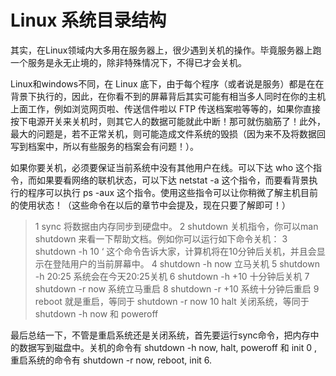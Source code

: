 # Linux 系统目录结构

其实，在Linux领域内大多用在服务器上，很少遇到关机的操作。毕竟服务器上跑一个服务是永无止境的，除非特殊情况下，不得已才会关机。

Linux和windows不同，在 Linux 底下，由于每个程序（或者说是服务）都是在在背景下执行的，因此，在你看不到的屏幕背后其实可能有相当多人同时在你的主机上面工作，例如浏览网页啦、传送信件啦以 FTP 传送档案啦等等的，如果你直接按下电源开关来关机时，则其它人的数据可能就此中断！那可就伤脑筋了！此外，最大的问题是，若不正常关机，则可能造成文件系统的毁损（因为来不及将数据回写到档案中，所以有些服务的档案会有问题！）。

如果你要关机，必须要保证当前系统中没有其他用户在线。可以下达 who 这个指令，而如果要看网络的联机状态，可以下达 netstat -a 这个指令，而要看背景执行的程序可以执行 ps -aux 这个指令。使用这些指令可以让你稍微了解主机目前的使用状态！（这些命令在以后的章节中会提及，现在只要了解即可！）

> 1 sync 将数据由内存同步到硬盘中。
> 2 shutdown 关机指令，你可以man shutdown 来看一下帮助文档。例如你可以运行如下命令关机：
> 3 shutdown -h 10 ‘ 这个命令告诉大家，计算机将在10分钟后关机，并且会显示在登陆用户的当前屏幕中。
> 4 shutdown -h now 立马关机
> 5 shutdown -h 20:25 系统会在今天20:25关机
> 6 shutdown -h +10 十分钟后关机
> 7 shutdown -r now 系统立马重启
> 8 shutdown -r +10 系统十分钟后重启
> 9 reboot 就是重启，等同于 shutdown -r now
> 10 halt 关闭系统，等同于shutdown -h now 和 poweroff

最后总结一下，不管是重启系统还是关闭系统，首先要运行sync命令，把内存中的数据写到磁盘中。关机的命令有 shutdown -h now, halt, poweroff 和 init 0 , 重启系统的命令有 shutdown -r now, reboot, init 6.